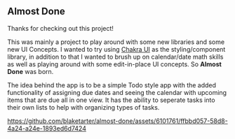## Almost Done

Thanks for checking out this project!

This was mainly a project to play around with some new libraries and some new UI Concepts. I wanted to try using [Chakra UI](https://chakra-ui.com/) as the styling/component library, in addition to that I wanted to brush up on calendar/date math skills as well as playing around with some edit-in-place UI concepts. So **Almost Done** was born.

The idea behind the app is to be a simple Todo style app with the added functionality of assigning due dates and seeing the calendar with upcoming items that are due all in one view. It has the ability to seperate tasks into their own lists to help with organizing types of tasks.

https://github.com/blaketarter/almost-done/assets/6101761/ffbbd057-58d8-4a24-a24e-1893ed6d7424
